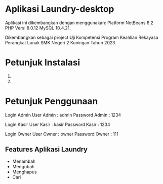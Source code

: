 # Aplikasi Laundry-desktop
Aplikasi ini dikembangkan dengan menggunakan: Platform NetBeans 8.2 PHP Versi 8.0.12 MySQL 10.4.21. 

Dikembangkan sebagai project Uji Kompetensi Program Keahlian Rekayasa Perangkat Lunak SMK Negeri 2 Kuningan Tahun 2023.

# Petunjuk Instalasi
1.
2. 

# Petunjuk Penggunaan
Login Admin
User Admin : admin
Password Admin : 1234

Login Kasir
User Kasir : kasir
Password Kasir : 1234

Login Owner
User Owner : owner
Password Owner : 111

## Features Aplikasi Laundry
- Menambah
- Mengubah
- Menghapus
- Cari
